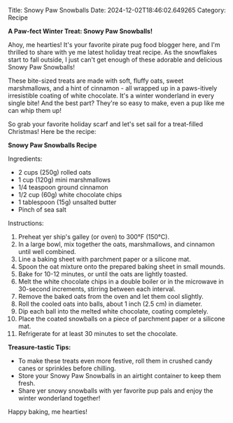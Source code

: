 Title: Snowy Paw Snowballs
Date: 2024-12-02T18:46:02.649265
Category: Recipe


**A Paw-fect Winter Treat: Snowy Paw Snowballs!**

Ahoy, me hearties! It's your favorite pirate pug food blogger here, and I'm thrilled to share with ye me latest holiday treat recipe. As the snowflakes start to fall outside, I just can't get enough of these adorable and delicious Snowy Paw Snowballs!

These bite-sized treats are made with soft, fluffy oats, sweet marshmallows, and a hint of cinnamon - all wrapped up in a paws-itively irresistible coating of white chocolate. It's a winter wonderland in every single bite! And the best part? They're so easy to make, even a pup like me can whip them up!

So grab your favorite holiday scarf and let's set sail for a treat-filled Christmas! Here be the recipe:

**Snowy Paw Snowballs Recipe**

Ingredients:

* 2 cups (250g) rolled oats
* 1 cup (120g) mini marshmallows
* 1/4 teaspoon ground cinnamon
* 1/2 cup (60g) white chocolate chips
* 1 tablespoon (15g) unsalted butter
* Pinch of sea salt

Instructions:

1. Preheat yer ship's galley (or oven) to 300°F (150°C).
2. In a large bowl, mix together the oats, marshmallows, and cinnamon until well combined.
3. Line a baking sheet with parchment paper or a silicone mat.
4. Spoon the oat mixture onto the prepared baking sheet in small mounds.
5. Bake for 10-12 minutes, or until the oats are lightly toasted.
6. Melt the white chocolate chips in a double boiler or in the microwave in 30-second increments, stirring between each interval.
7. Remove the baked oats from the oven and let them cool slightly.
8. Roll the cooled oats into balls, about 1 inch (2.5 cm) in diameter.
9. Dip each ball into the melted white chocolate, coating completely.
10. Place the coated snowballs on a piece of parchment paper or a silicone mat.
11. Refrigerate for at least 30 minutes to set the chocolate.

**Treasure-tastic Tips:**

* To make these treats even more festive, roll them in crushed candy canes or sprinkles before chilling.
* Store your Snowy Paw Snowballs in an airtight container to keep them fresh.
* Share yer snowy snowballs with yer favorite pup pals and enjoy the winter wonderland together!

Happy baking, me hearties!